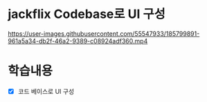 # jackflix Codebase로 UI 구성 

https://user-images.githubusercontent.com/55547933/185799891-961a5a34-db2f-46a2-9389-c08924adf360.mp4


# 학습내용
- [x] 코드 베이스로 UI 구성
